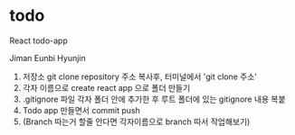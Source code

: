 # todo

React todo-app 

Jiman Eunbi Hyunjin

1. 저장소 git clone
repository 주소 복사후, 터미널에서 'git clone 주소'
2. 각자 이름으로 create react app 으로 폴더 만들기
3. .gitignore 파일 각자 폴더 안에 추가한 후 루트 폴더에 있는 gitignore 내용 복붙
4. Todo app 만들면서 commit push
5. (Branch 따는거 할줄 안다면 각자이름으로 branch 따서 작업해보기)
